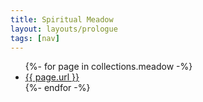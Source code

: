 ```yaml
---
title: Spiritual Meadow
layout: layouts/prologue
tags: [nav]
---
```


<ul>
    {%- for page in collections.meadow -%}
      <li><a href="{{ page.url }}">{{  page.url }}</a></li>
    {%- endfor -%}
</ul>
